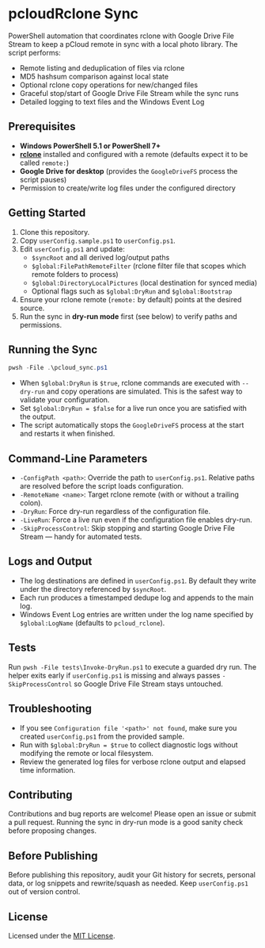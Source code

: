 # pcloudRclone Sync

PowerShell automation that coordinates rclone with Google Drive File Stream to keep a pCloud remote in sync with a local photo library. The script performs:

- Remote listing and deduplication of files via rclone
- MD5 hashsum comparison against local state
- Optional rclone copy operations for new/changed files
- Graceful stop/start of Google Drive File Stream while the sync runs
- Detailed logging to text files and the Windows Event Log

## Prerequisites

- **Windows PowerShell 5.1 or PowerShell 7+**
- **[rclone](https://rclone.org/downloads/)** installed and configured with a remote (defaults expect it to be called `remote:`)
- **Google Drive for desktop** (provides the `GoogleDriveFS` process the script pauses)
- Permission to create/write log files under the configured directory

## Getting Started

1. Clone this repository.
2. Copy `userConfig.sample.ps1` to `userConfig.ps1`.
3. Edit `userConfig.ps1` and update:
   - `$syncRoot` and all derived log/output paths
   - `$global:FilePathRemoteFilter` (rclone filter file that scopes which remote folders to process)
   - `$global:DirectoryLocalPictures` (local destination for synced media)
   - Optional flags such as `$global:DryRun` and `$global:Bootstrap`
4. Ensure your rclone remote (`remote:` by default) points at the desired source.
5. Run the sync in **dry-run mode** first (see below) to verify paths and permissions.

## Running the Sync

```powershell
pwsh -File .\pcloud_sync.ps1
```

- When `$global:DryRun` is `$true`, rclone commands are executed with `--dry-run` and copy operations are simulated. This is the safest way to validate your configuration.
- Set `$global:DryRun = $false` for a live run once you are satisfied with the output.
- The script automatically stops the `GoogleDriveFS` process at the start and restarts it when finished.

## Command-Line Parameters

- `-ConfigPath <path>`: Override the path to `userConfig.ps1`. Relative paths are resolved before the script loads configuration.
- `-RemoteName <name>`: Target rclone remote (with or without a trailing colon).
- `-DryRun`: Force dry-run regardless of the configuration file.
- `-LiveRun`: Force a live run even if the configuration file enables dry-run.
- `-SkipProcessControl`: Skip stopping and starting Google Drive File Stream — handy for automated tests.

## Logs and Output

- The log destinations are defined in `userConfig.ps1`. By default they write under the directory referenced by `$syncRoot`.
- Each run produces a timestamped dedupe log and appends to the main log.
- Windows Event Log entries are written under the log name specified by `$global:LogName` (defaults to `pcloud_rclone`).

## Tests

Run `pwsh -File tests\Invoke-DryRun.ps1` to execute a guarded dry run. The helper exits early if `userConfig.ps1` is missing and always passes `-SkipProcessControl` so Google Drive File Stream stays untouched.

## Troubleshooting

- If you see `Configuration file '<path>' not found`, make sure you created `userConfig.ps1` from the provided sample.
- Run with `$global:DryRun = $true` to collect diagnostic logs without modifying the remote or local filesystem.
- Review the generated log files for verbose rclone output and elapsed time information.

## Contributing

Contributions and bug reports are welcome! Please open an issue or submit a pull request. Running the sync in dry-run mode is a good sanity check before proposing changes.

## Before Publishing

Before publishing this repository, audit your Git history for secrets, personal data, or log snippets and rewrite/squash as needed. Keep `userConfig.ps1` out of version control.
## License

Licensed under the [MIT License](LICENSE).

